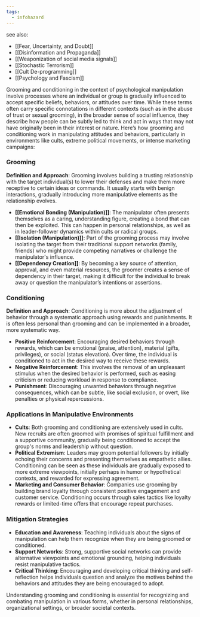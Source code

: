 ```yaml
---
tags:
  - infohazard
---
```

see also:
- [[Fear, Uncertainty, and Doubt]]
- [[Disinformation and Propaganda]]
- [[Weaponization of social media signals]]
- [[Stochastic Terrorism]]
- [[Cult De-programming]]
- [[Psychology and Fascism]]

Grooming and conditioning in the context of psychological manipulation involve processes where an individual or group is gradually influenced to accept specific beliefs, behaviors, or attitudes over time. While these terms often carry specific connotations in different contexts (such as in the abuse of trust or sexual grooming), in the broader sense of social influence, they describe how people can be subtly led to think and act in ways that may not have originally been in their interest or nature. Here’s how grooming and conditioning work in manipulating attitudes and behaviors, particularly in environments like cults, extreme political movements, or intense marketing campaigns:

### Grooming

**Definition and Approach**: Grooming involves building a trusting relationship with the target individual(s) to lower their defenses and make them more receptive to certain ideas or commands. It usually starts with benign interactions, gradually introducing more manipulative elements as the relationship evolves.

- **[[Emotional Bonding (Manipulation)]]**: The manipulator often presents themselves as a caring, understanding figure, creating a bond that can then be exploited. This can happen in personal relationships, as well as in leader-follower dynamics within cults or radical groups.
- **[[Isolation (Manipulation)]]**: Part of the grooming process may involve isolating the target from their traditional support networks (family, friends) who might provide competing narratives or challenge the manipulator's influence.
- **[[Dependency Creation]]**: By becoming a key source of attention, approval, and even material resources, the groomer creates a sense of dependency in their target, making it difficult for the individual to break away or question the manipulator’s intentions or assertions.

### Conditioning

**Definition and Approach**: Conditioning is more about the adjustment of behavior through a systematic approach using rewards and punishments. It is often less personal than grooming and can be implemented in a broader, more systematic way.

- **Positive Reinforcement**: Encouraging desired behaviors through rewards, which can be emotional (praise, attention), material (gifts, privileges), or social (status elevation). Over time, the individual is conditioned to act in the desired way to receive these rewards.
- **Negative Reinforcement**: This involves the removal of an unpleasant stimulus when the desired behavior is performed, such as easing criticism or reducing workload in response to compliance.
- **Punishment**: Discouraging unwanted behaviors through negative consequences, which can be subtle, like social exclusion, or overt, like penalties or physical repercussions.

### Applications in Manipulative Environments

- **Cults**: Both grooming and conditioning are extensively used in cults. New recruits are often groomed with promises of spiritual fulfillment and a supportive community, gradually being conditioned to accept the group's norms and leadership without question.
- **Political Extremism**: Leaders may groom potential followers by initially echoing their concerns and presenting themselves as empathetic allies. Conditioning can be seen as these individuals are gradually exposed to more extreme viewpoints, initially perhaps in humor or hypothetical contexts, and rewarded for expressing agreement.
- **Marketing and Consumer Behavior**: Companies use grooming by building brand loyalty through consistent positive engagement and customer service. Conditioning occurs through sales tactics like loyalty rewards or limited-time offers that encourage repeat purchases.

### Mitigation Strategies

- **Education and Awareness**: Teaching individuals about the signs of manipulation can help them recognize when they are being groomed or conditioned.
- **Support Networks**: Strong, supportive social networks can provide alternative viewpoints and emotional grounding, helping individuals resist manipulative tactics.
- **Critical Thinking**: Encouraging and developing critical thinking and self-reflection helps individuals question and analyze the motives behind the behaviors and attitudes they are being encouraged to adopt.

Understanding grooming and conditioning is essential for recognizing and combating manipulation in various forms, whether in personal relationships, organizational settings, or broader societal contexts.